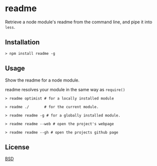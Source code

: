 # readme

Retrieve a node module's readme from the command line, and pipe it into `less`.

## Installation

``` 
> npm install readme -g
```

## Usage

Show the readme for a node module.

readme resolves your module in the same way as `require()`

```
> readme optimist # for a locally installed module

> readme ./       # for the current module.

> readme readme -g # for a globally installed module.

> readme readme --web # open the project's webpage

> readme readme --gh # open the projects github page
```

## License

[BSD](http://opensource.org/licenses/BSD-2-Clause)

